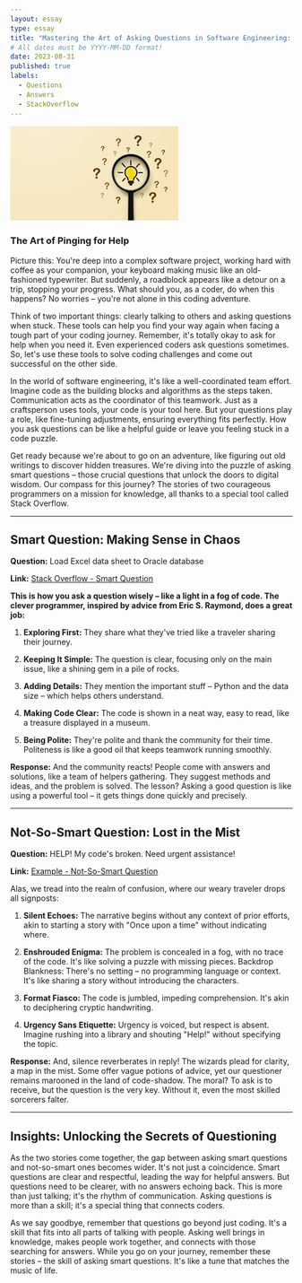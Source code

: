 ```yaml
---
layout: essay
type: essay
title: "Mastering the Art of Asking Questions in Software Engineering: Learning from Good and Not-So-Good Examples"
# All dates must be YYYY-MM-DD format!
date: 2023-08-31
published: true
labels:
  - Questions
  - Answers
  - StackOverflow
---
```


<img width="300px" class="rounded float-start pe-4" src="../img/question.jpeg">

### **The Art of Pinging for Help**

Picture this:  You're deep into a complex software project, working hard with coffee as your companion, your keyboard making music like an old-fashioned typewriter. But suddenly, a roadblock appears like a detour on a trip, stopping your progress. What should you, as a coder, do when this happens? No worries – you're not alone in this coding adventure.


Think of two important things: clearly talking to others and asking questions when stuck. These tools can help you find your way again when facing a tough part of your coding journey. Remember, it's totally okay to ask for help when you need it. Even experienced coders ask questions sometimes. So, let's use these tools to solve coding challenges and come out successful on the other side.


In the world of software engineering, it's like a well-coordinated team effort. Imagine code as the building blocks and algorithms as the steps taken. Communication acts as the coordinator of this teamwork. Just as a craftsperson uses tools, your code is your tool here. But your questions play a role, like fine-tuning adjustments, ensuring everything fits perfectly. How you ask questions can be like a helpful guide or leave you feeling stuck in a code puzzle.


Get ready because we're about to go on an adventure, like figuring out old writings to discover hidden treasures. We're diving into the puzzle of asking smart questions – those crucial questions that unlock the doors to digital wisdom. Our compass for this journey? The stories of two courageous programmers on a mission for knowledge, all thanks to a special tool called Stack Overflow.

---

## **Smart Question: Making Sense in Chaos**

**Question:** Load Excel data sheet to Oracle database

**Link:** [Stack Overflow - Smart Question](https://stackoverflow.com/questions/120001/load-excel-data-sheet-to-oracle-database/123456#123456)

**This is how you ask a question wisely – like a light in a fog of code. The clever programmer, inspired by advice from Eric S. Raymond, does a great job:**


1. **Exploring First:** They share what they've tried like a traveler sharing their journey.

2. **Keeping It Simple:** The question is clear, focusing only on the main issue, like a shining gem in a pile of rocks.

3. **Adding Details:** They mention the important stuff – Python and the data size – which helps others understand.

4. **Making Code Clear:** The code is shown in a neat way, easy to read, like a treasure displayed in a museum.

5. **Being Polite:** They're polite and thank the community for their time. Politeness is like a good oil that keeps teamwork running smoothly.


**Response:** And the community reacts! People come with answers and solutions, like a team of helpers gathering. They suggest methods and ideas, and the problem is solved. The lesson? Asking a good question is like using a powerful tool – it gets things done quickly and precisely.

---

## **Not-So-Smart Question: Lost in the Mist**

**Question:** HELP! My code's broken. Need urgent assistance!

**Link:** [Example - Not-So-Smart Question](https://stackoverflow.com/questions/987654/in-a-stackoverflow-clone-what-relationship-should-a-comments-table-have-to-ques)


Alas, we tread into the realm of confusion, where our weary traveler drops all signposts:

1. **Silent Echoes:** The narrative begins without any context of prior efforts, akin to starting a story with "Once upon a time" without indicating where.

2. **Enshrouded Enigma:** The problem is concealed in a fog, with no trace of the code. It's like solving a puzzle with missing pieces.
Backdrop Blankness: There's no setting – no programming language or context. It's like sharing a story without introducing the characters.

3. **Format Fiasco:** The code is jumbled, impeding comprehension. It's akin to deciphering cryptic handwriting.

4. **Urgency Sans Etiquette:** Urgency is voiced, but respect is absent. Imagine rushing into a library and shouting "Help!" without specifying the topic.


**Response:** And, silence reverberates in reply! The wizards plead for clarity, a map in the mist. Some offer vague potions of advice, yet our questioner remains marooned in the land of code-shadow. The moral? To ask is to receive, but the question is the very key. Without it, even the most skilled sorcerers falter.

---

## **Insights: Unlocking the Secrets of Questioning**

As the two stories come together, the gap between asking smart questions and not-so-smart ones becomes wider. It's not just a coincidence. Smart questions are clear and respectful, leading the way for helpful answers. But questions need to be clearer, with no answers echoing back. This is more than just talking; it's the rhythm of communication. Asking questions is more than a skill; it's a special thing that connects coders.


As we say goodbye, remember that questions go beyond just coding. It's a skill that fits into all parts of talking with people. Asking well brings in knowledge, makes people work together, and connects with those searching for answers. While you go on your journey, remember these stories – the skill of asking smart questions. It's like a tune that matches the music of life.


